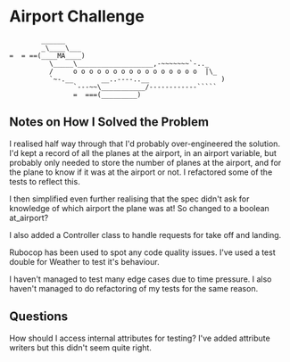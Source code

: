 Airport Challenge
=================

```
        ______
        _\____\___
=  = ==(____MA____)
          \_____\___________________,-~~~~~~~`-.._
          /     o o o o o o o o o o o o o o o o  |\_
          `~-.__       __..----..__                  )
                `---~~\___________/------------`````
                =  ===(_________)

```

Notes on How I Solved the Problem
---------------------------------

I realised half way through that I'd probably over-engineered the solution. I'd kept a record of all the planes at the airport, in an airport variable, but probably only needed to store the number of planes at the airport, and for the plane to know if it was at the airport or not. I refactored some of the tests to reflect this.

I then simplified even further realising that the spec didn't ask for knowledge of which airport the plane was at! So changed to a boolean at_airport?

I also added a Controller class to handle requests for take off and landing.

Rubocop has been used to spot any code quality issues.
I've used a test double for Weather to test it's behaviour.

I haven't managed to test many edge cases due to time pressure.
I also haven't managed to do refactoring of my tests for the same reason.

Questions
---------

How should I access internal attributes for testing? I've added attribute writers but this didn't seem quite right.